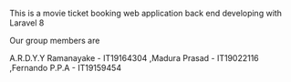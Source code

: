 
This is a movie ticket booking web application back end developing with Laravel 8

Our group members are

A.R.D.Y.Y Ramanayake - IT19164304 ,Madura Prasad - IT19022116 ,Fernando P.P.A - IT19159454
